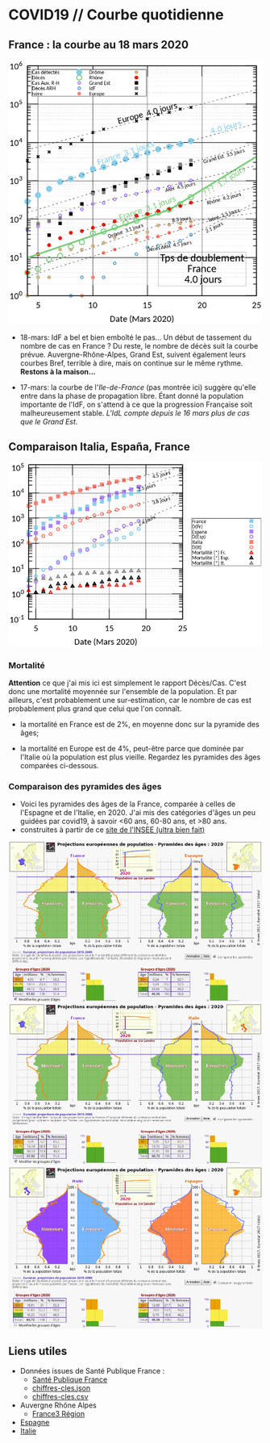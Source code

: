 # COVID19 // Courbe quotidienne

## France : la courbe au 18 mars 2020

![](./covid19.png)

* 18-mars: IdF a bel et bien emboîté le pas... Un début de tassement du nombre de cas en France ? Du reste, le nombre de décès suit la courbe prévue. Auvergne-Rhône-Alpes, Grand Est, suivent également leurs courbes Bref, terrible à dire, mais on continue sur le même rythme. **Restons à la maison...**

* 17-mars: la courbe de l'*Ile-de-France* (pas montrée ici) suggère qu'elle
  entre dans la phase de propagation libre. Étant donné la population
  importante de l'IdF, on s'attend à ce que la progression Française
  soit malheureusement stable. _L'IdL compte depuis le 16 mars plus de
  cas que le Grand Est_.

<!---

![alt text](./covid19.png?raw=true "Évolution temporelle")
<img src="./covid19.png" width="256" height="256" title="Github Logo">
<img src="./covid19.png" width="50%" title="Github Logo">

--->

## Comparaison Italia, España, France
![alt text](./covid19-pays.png?raw=true "Comparaison entre IT/FR/ESP")

### Mortalité

**Attention** ce que j'ai mis ici est simplement le rapport Décès/Cas. C'est donc une mortalité moyennée sur l'ensemble de la population. Et par ailleurs, c'est probablement une sur-estimation, car le nombre de cas est probablement plus grand que celui que l'on connaît.

* la mortalité en France est de 2%, en moyenne donc sur la pyramide des âges;

* la mortalité en Europe est de 4%, peut-être parce que dominée par
  l'Italie où la population est plus vieille. Regardez les pyramides des âges comparées ci-dessous.

### Comparaison des pyramides des âges
- Voici les pyramides des âges de la France, comparée à celles de l'Espagne et de l'Italie, en 2020. J'ai mis des catégories d'âges un peu guidées par covid19, à savoir <60 ans, 60-80 ans, et >80 ans.
- construites à partir de ce [site de l'INSEE (ultra bien fait)](https://www.insee.fr/fr/statistiques/2418102)

![alt text](./covid19_pyramides_FR_ESP_2020.png?raw=true "France - Espagne 2020")
![alt text](./covid19_pyramides_FR_IT_2020.png?raw=true "France - Italie 2020")
![alt text](./covid19_pyramides_IT_ESP_2020.png?raw=true "Italie - Espagne 2020")

## Liens utiles

* Données issues de Santé Publique France :
  * [Santé Publique France](https://www.santepubliquefrance.fr/maladies-et-traumatismes/maladies-et-infections-respiratoires/infection-a-coronavirus/articles/infection-au-nouveau-coronavirus-sars-cov-2-covid-19-france-et-monde)
  * [chiffres-cles.json](https://github.com/opencovid19-fr/data/raw/master/dist/chiffres-cles.json)
  * [chiffres-cles.csv](https://github.com/opencovid19-fr/data/raw/master/dist/chiffres-cles.csv)
* Auvergne Rhône Alpes
  * [France3 Région](https://france3-regions.francetvinfo.fr/auvergne-rhone-alpes/carte-coronavirus-covid-19-se-trouvent-858-cas-confirmes-auvergne-rhone-alpes-1796941.html)
* [Espagne](https://covid19.isciii.es)
* [Italie](http://www.salute.gov.it/portale/news/p3_2_1_1_1.jsp?lingua=italiano&menu=notizie&p=dalministero&id=4255)



<!---[logo]: https://github.com/adam-p/markdown-here/raw/master/src/common/images/icon48.png "Logo Title Text 2"
[./covid19.png]--->

